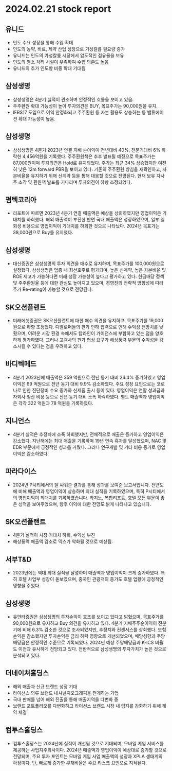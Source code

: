 # 2024.02.21 stock report
## 유니드
- 인도 수요 성장을 통해 수입 확대
- 인도의 농약, 비료, 제약 산업 성장으로 가성칼륨 필요량 증가
- 유니드는 인도의 가성칼륨 시장에서 압도적인 점유율을 보유
- 인도의 염소 처리 시설이 부족하여 수입 의존도 높음
- 유니드의 추가 인도향 비중 확대 기대됨
## 삼성생명
- 삼성생명은 4분기 실적이 견조하며 안정적인 흐름을 보이고 있음.
- 주주환원 확대 가능성이 높아 투자의견은 BUY, 목표주가는 90,000원을 유지.
- IFRS17 도입으로 이익 안정화되고 주주환원 등 자본 활용도 상승하는 등 밸류에이션 확대 가능성이 높음.
## 삼성생명
- 삼성생명은 4분기 2023년 연결 지배 순이익이 전년대비 40%, 전분기대비 6% 하락한 4,456억원을 기록했다. 주주환원책은 추후 발표될 예정으로 목표주가는 87,000원이며 투자의견은 Hold로 유지되었다. 주가는 최근 34% 상승했지만 여전히 낮은 12m forward PBR을 보이고 있다. 기존의 주주환원 방침을 재확인하고, 자본비율을 유지하기 위해 신계약 등을 통해 대응할 것으로 전망된다. 현재 보유 자사주 소각 및 환원책 발표를 기다리며 투자의견이 하향 조정되었다.
## 펌텍코리아
- 리포트에 따르면 2023년 4분기 연결 매출액은 예상을 상회하였지만 영업이익은 기대치를 하회했다. 해외 매출액이 부진한 반면 국내 매출액은 성장하였으며, 일부 일회성 비용으로 영업이익이 기대치를 하회한 것으로 나타났다. 2024년 목표가는 38,000원으로 Buy를 유지했다.
## 삼성생명
- 대신증권은 삼성생명의 투자 의견을 매수로 유지하며, 목표주가를 100,000원으로 설정했다. 삼성생명은 업종 내 최선호주로 평가되며, 높은 신계약, 높은 자본비율 및 ROE 제고가 가능하다면 미래 성장 가능성이 높다고 평가하고 있다. 현금배당 정책 및 주주환원율 등에 대한 관심도 높아지고 있으며, 경영진의 전략적 방향성에 따라 주가 Re-rating이 가능할 것으로 전망된다.
## SK오션플랜트
- 미래에셋증권은 SK오션플랜트에 대한 매수 의견을 유지하고, 목표주가를 19,000원으로 하향 조정했다. 디벨로퍼들의 판가 인하 압력으로 인해 수익성 전망치를 낮췄으며, 어려운 시장 환경 속에서도 탑라인이 가이던스에 부합하고 있는 점을 양호하게 평가하였다. 그러나 고객사의 판가 협상 요구가 해상풍력 부문의 수익성을 감소시킬 수 있다는 점을 우려하고 있다.
## 바디텍메드
- 4분기 2023년에 매출액은 359 억원으로 전년 동기 대비 24.4% 증가하였고 영업이익은 69 억원으로 전년 동기 대비 9.9% 감소하였다. 주요 성장 요인으로는 코로나로 인한 진단장비 수요 증가와 신제품 출시 등이 있다. 영업이익은 연말 성과급과 자회사 청산 비용 등으로 전년 동기 대비 소폭 하락하였다. 별도 매출액과 영업이익은 각각 322 억원과 78 억원을 기록하였다.
## 지니언스
- 4분기 실적은 추정치에 소폭 하회했지만, 전체적으로 매출은 증가하고 영업이익은 감소했다. 지난해에는 최대 매출을 기록하며 19년 연속 흑자를 달성했으며, NAC 및 EDR 부문에서 긍정적인 성과를 거뒀다. 그러나 연구개발 및 기타 비용 증가로 영업이익은 감소하였다.
## 파라다이스
- 2024년 P시티에서의 잘 싸워준 결과를 통해 성과를 보여준 보고서입니다. 전년도에 비해 매출액과 영업이익이 상승하며 최대 실적을 기록하였으며, 특히 P시티에서의 영업이익이 최대치를 기록하였습니다. 카지노, 복합리조트, 호텔 모든 부문이 좋은 성적을 보여주었으며, 향후 이익에 대한 전망도 밝게 나타나고 있습니다.
## SK오션플랜트
- 4분기 실적이 시장 기대치 하회, 수익성 부진
- 해상풍력 매출액 감소로 믹스가 악화될 것으로 예상됨.
## 서부T&D
- 2023년에는 역대 최대 실적을 달성하며 매출액과 영업이익이 크게 증가하였다. 특히 호텔 사업부 성장이 돋보였으며, 중국인 관광객의 증가도 호텔 업황에 긍정적인 영향을 주었다.

## 삼성생명
- 유안타증권은 삼성생명의 투자손익이 호조를 보이고 있다고 밝혔으며, 목표주가를 90,000원으로 유지하고 Buy 의견을 유지하고 있다. 4분기 지배주주순이익이 전분기에 비해 6.3% 감소한 것으로 조사되었지만, 추정치와 컨센서스를 상회했다. 보험손익은 감소했지만 투자손익은 금리 하락 영향으로 개선되었으며, 배당성향과 주당배당금은 안정적인 수준으로 기록되었다. 2024년 예상 주당배당금과 K-ICS 비율도 이전과 유사하게 전망되고 있다. 전반적으로 삼성생명의 투자가치가 높은 것으로 분석되고 있다.
## 더네이쳐홀딩스
- 해외 매출과 신규 브랜드 성장 기대
- 라이선스 의류 브랜드 내셔널지오그래픽을 전개하는 기업
- 국내 판매를 넘어 해외 진출을 통해 매출지역을 다변화 중
- 브랜드 포트폴리오를 다변화하고 라이선스 브랜드 시장 내 입지를 강화하기 위해 계약 체결
## 컴투스홀딩스
- 컴투스홀딩스는 2024년에 실적이 개선될 것으로 기대되며, 모바일 게임 서비스를 제공하는 사업지주회사이다. 2024년 매출액과 영업이익이 예상대로 증가할 것으로 전망되며, 주요 투자 포인트는 모바일 게임 사업 매출액의 성장과 XPLA 생태계의 확장이다. 단, 빠르게 증가한 부채비율은 주요 리스크 요인으로 지적된다.